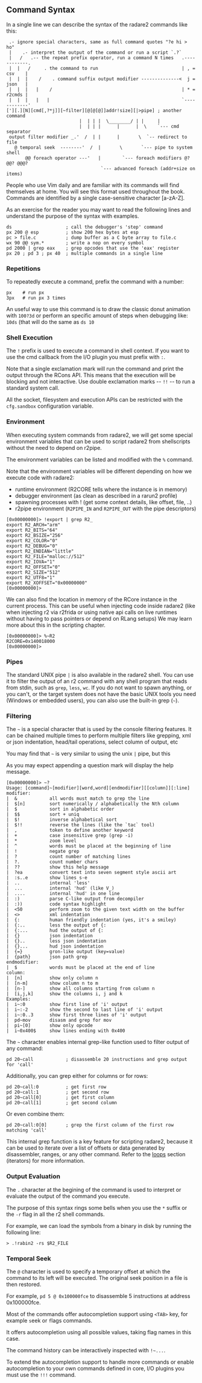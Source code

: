 ## Command Syntax

In a single line we can describe the syntax of the radare2 commands like this:

```
 .- ignore special characters, same as full command quotes "?e hi > ho"
 |    .- interpret the output of the command or run a script `.?`
 |   /   .-- the repeat prefix operator, run a command N times   .------------.
 |  |   /     . the command to run                               | , = csv    |
 |  |  |    /    . command suffix output modifier --------------<  j = json   |
 |  |  |   |    /                                                | * = r2cmds |
 |  |  |   |   |                                                 `------------'
['][.][N][cmd[,?*j]][~filter][@[@[@]]addr!size][|>pipe] ; another command
                           |  | | |  \________/ | |     |
                           |  | | |      |      |  \    `--- cmd separator
 output filter modifier _.'  /  | |      |       \  `-- redirect to file
   @ temporal seek  --------'  /  |       \       `--- pipe to system shell
       @@ foreach operator ---'   |        `--- foreach modifiers @? @@? @@@?
                                   `--- advanced foreach (addr+size on items)
```

People who use Vim daily and are familiar with its commands will find themselves at home. You will see this format used throughout the book. Commands are identified by a single case-sensitive character [a-zA-Z].

As an exercise for the reader you may want to read the following lines and understand the purpose of the syntax with examples.

```
ds                    ; call the debugger's 'step' command
px 200 @ esp          ; show 200 hex bytes at esp
pc > file.c           ; dump buffer as a C byte array to file.c
wx 90 @@ sym.*        ; write a nop on every symbol
pd 2000 | grep eax    ; grep opcodes that use the 'eax' register
px 20 ; pd 3 ; px 40  ; multiple commands in a single line
```

### Repetitions

To repeatedly execute a command, prefix the command with a number:

```
px    # run px
3px   # run px 3 times
```

An useful way to use this command is to draw the classic donut animation with `100?3d` or perform an specific amount of steps when debugging like: `10ds` (that will do the same as `ds 10`

### Shell Execution

The `!` prefix is used to execute a command in shell context. If you want to use the cmd callback from the I/O plugin you must prefix with `:`.

Note that a single exclamation mark will run the command and print the output through the RCons API. This means that the execution will be blocking and not interactive. Use double exclamation marks -- `!!` -- to run a standard system call.

All the socket, filesystem and execution APIs can be restricted with the `cfg.sandbox` configuration variable.

### Environment

When executing system commands from radare2, we will get some special environment variables that can be used to script radare2 from shellscripts without the need to depend on r2pipe.

The environment variables can be listed and modified with the `%` command.

Note that the environment variables will be different depending on how we execute code with radare2:

* runtime environment (R2CORE tells where the instance is in memory)
* debugger environment (as clean as described in a rarun2 profile)
* spawning processes with ! (get some context details, like offset, file, ..)
* r2pipe environment (`R2PIPE_IN` and `R2PIPE_OUT` with the pipe descriptors)

```
[0x00000000]> !export | grep R2_
export R2_ARCH="arm"
export R2_BITS="64"
export R2_BSIZE="256"
export R2_COLOR="0"
export R2_DEBUG="0"
export R2_ENDIAN="little"
export R2_FILE="malloc://512"
export R2_IOVA="1"
export R2_OFFSET="0"
export R2_SIZE="512"
export R2_UTF8="1"
export R2_XOFFSET="0x00000000"
[0x00000000]>
```

We can also find the location in memory of the RCore instance in the current process. This can be useful when injecting code inside radare2 (like when injecting r2 via r2frida or using native api calls on live runtimes without having to pass pointers or depend on RLang setups) We may learn more about this in the scripting chapter.

```
[0x00000000]> %~R2
R2CORE=0x140018000
[0x00000000]>
```

### Pipes

The standard UNIX pipe `|` is also available in the radare2 shell. You can use it to filter the output of an r2 command with any shell program that reads from stdin, such as `grep`, `less`, `wc`. If you do not want to spawn anything, or you can't, or the target system does not have the basic UNIX tools you need (Windows or embedded users), you can also use the built-in grep (`~`).

### Filtering

The `~` is a special character that is used by the console filtering features. It can be chained multiple times to perform multiple filters like grepping, xml or json indentation, head/tail operations, select column of output, etc

You may find that `~` is very similar to using the unix `|` pipe, but this

As you may expect appending a question mark will display the help message.

```console
[0x00000000]> ~?
Usage: [command]~[modifier][word,word][endmodifier][[column]][:line]
modifier:
|  &            all words must match to grep the line
|  $[n]         sort numerically / alphabetically the Nth column
|  $            sort in alphabetic order
|  $$           sort + uniq
|  $!           inverse alphabetical sort
|  $!!          reverse the lines (like the `tac` tool)
|  ,            token to define another keyword
|  +            case insensitive grep (grep -i)
|  *            zoom level
|  ^            words must be placed at the beginning of line
|  !            negate grep
|  ?            count number of matching lines
|  ?.           count number chars
|  ??           show this help message
|  ?ea          convert text into seven segment style ascii art
|  :s..e        show lines s-e
|  ..           internal 'less'
|  ...          internal 'hud' (like V_)
|  ....         internal 'hud' in one line
|  :)           parse C-like output from decompiler
|  :))          code syntax highlight
|  <50          perform zoom to the given text width on the buffer
|  <>           xml indentation
|  {:           human friendly indentation (yes, it's a smiley)
|  {:..         less the output of {:
|  {:...        hud the output of {:
|  {}           json indentation
|  {}..         less json indentation
|  {}...        hud json indentation
|  {=}          gron-like output (key=value)
|  {path}       json path grep
endmodifier:
|  $            words must be placed at the end of line
column:
|  [n]          show only column n
|  [n-m]        show column n to m
|  [n-]         show all columns starting from column n
|  [i,j,k]      show the columns i, j and k
Examples:
|  i~:0         show first line of 'i' output
|  i~:-2        show the second to last line of 'i' output
|  i~:0..3      show first three lines of 'i' output
|  pd~mov       disasm and grep for mov
|  pi~[0]       show only opcode
|  i~0x400$     show lines ending with 0x400
```

The `~` character enables internal grep-like function used to filter output of any command:

```
pd 20~call            ; disassemble 20 instructions and grep output for 'call'
```

Additionally, you can grep either for columns or for rows:

```
pd 20~call:0          ; get first row
pd 20~call:1          ; get second row
pd 20~call[0]         ; get first column
pd 20~call[1]         ; get second column
```

Or even combine them:

```
pd 20~call:0[0]       ; grep the first column of the first row matching 'call'
```

This internal grep function is a key feature for scripting radare2,
because it can be used to iterate over a list of offsets or data generated by disassembler,
ranges, or any other command. Refer to the [loops](../scripting/loops.md) section (iterators) for more information.

### Output Evaluation

The `.` character at the begining of the command is used to interpret or evaluate the output of the command you execute.

The purpose of this syntax rings some bells when you use the `*` suffix or the `-r` flag in all the r2 shell commands.

For example, we can load the symbols from a binary in disk by running the following line:

```
> .!rabin2 -rs $R2_FILE
```

### Temporal Seek

The `@` character is used to specify a temporary offset at which the command to its left will be executed.
The original seek position in a file is then restored.

For example, `pd 5 @ 0x100000fce` to disassemble 5 instructions at address 0x100000fce.

Most of the commands offer autocompletion support using `<TAB>` key, for example `s`eek or `f`lags commands.

It offers autocompletion using all possible values, taking flag names in this case.

The command history can be interactively inspected with `!~...`.

To extend the autocompletion support to handle more commands or enable autocompletion to your own commands defined in core, I/O plugins you must use the `!!!` command.
